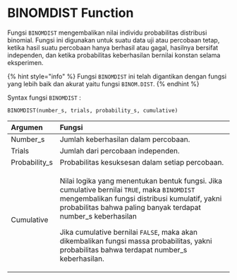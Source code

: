 # BINOMDIST Function

Fungsi `BINOMDIST` mengembalikan nilai individu probabilitas distribusi binomial. Fungsi ini digunakan untuk suatu data uji atau percobaan tetap, ketika hasil suatu percobaan hanya berhasil atau gagal, hasilnya bersifat independen, dan ketika probabilitas keberhasilan bernilai konstan selama eksperimen.

{% hint style="info" %}
Fungsi `BINOMDIST` ini telah digantikan dengan fungsi yang lebih baik dan akurat yaitu fungsi `BINOM.DIST`.
{% endhint %}

Syntax fungsi `BINOMDIST` :

```text
BINOMDIST(number_s, trials, probability_s, cumulative)
```

<table>
  <thead>
    <tr>
      <th style="text-align:left">Argumen</th>
      <th style="text-align:left">Fungsi</th>
    </tr>
  </thead>
  <tbody>
    <tr>
      <td style="text-align:left">Number_s</td>
      <td style="text-align:left">Jumlah keberhasilan dalam percobaan.</td>
    </tr>
    <tr>
      <td style="text-align:left">Trials</td>
      <td style="text-align:left">Jumlah dari percobaan independen.</td>
    </tr>
    <tr>
      <td style="text-align:left">Probability_s</td>
      <td style="text-align:left">Probabilitas kesuksesan dalam setiap percobaan.</td>
    </tr>
    <tr>
      <td style="text-align:left">Cumulative</td>
      <td style="text-align:left">
        <p>Nilai logika yang menentukan bentuk fungsi. Jika cumulative bernilai <code>TRUE</code>,
          maka <code>BINOMDIST</code> mengembalikan fungsi distribusi kumulatif, yakni
          probabilitas bahwa paling banyak terdapat number_s keberhasilan</p>
        <p>Jika cumulative bernilai <code>FALSE</code>, maka akan dikembalikan fungsi
          massa probabilitas, yakni probabilitas bahwa terdapat number_s keberhasilan.</p>
      </td>
    </tr>
  </tbody>
</table>

